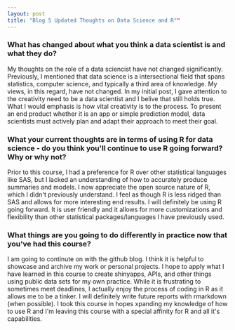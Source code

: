 ```yaml
---
layout: post
title: "Blog 5 Updated Thoughts on Data Science and R""
---
```


### What has changed about what you think a data scientist is and what they do?

My thoughts on the role of a data sciencist have not changed significantly. Previously,
I mentioned that data science is a intersectional field that spans statistics, computer science, and typically a third area of knowledge. My views, in this regard, have not changed. In my initial post, I gave attention to the creativity need to be a data scientist and I belive that still holds true. What I would emphasis is how vital creativity is to the process. To present an end product whether it is an app or simple prediction model, data scientists must actively plan and adapt their approach to meet their goal.

### What your current thoughts are in terms of using R for data science - do you think you'll continue to use R going forward?  Why or why not?

Prior to this course, I had a preference for R over other statistical languages like SAS, but I lacked an understanding of how to accurately produce summaries and models. I now appreciate the open source nature of R, which I didn't previously understand. I feel as though R is less ridged than SAS and allows for more interesting end results. I will definitely be using R going forward. It is user friendly and it allows for more customizations and flexibility than other statistical packages/languages I have previously used.

### What things are you going to do differently in practice now that you've had this course?

I am going to continute on with the github blog. I think it is helpful to showcase and archive my work or personal projects. I hope to apply what I have learned in this course to create shinyapps, APIs, and other things using public data sets for my own practice. While it is frustrating to sometimes meet deadlines, I actually enjoy the process of coding in R as it allows me to be a tinker. I will definitely write future reports with rmarkdown (when possible). I took this course in hopes xpanding my knowledge of how to use R and I'm leaving this course with a special affinity for R and all it's capabilities.
